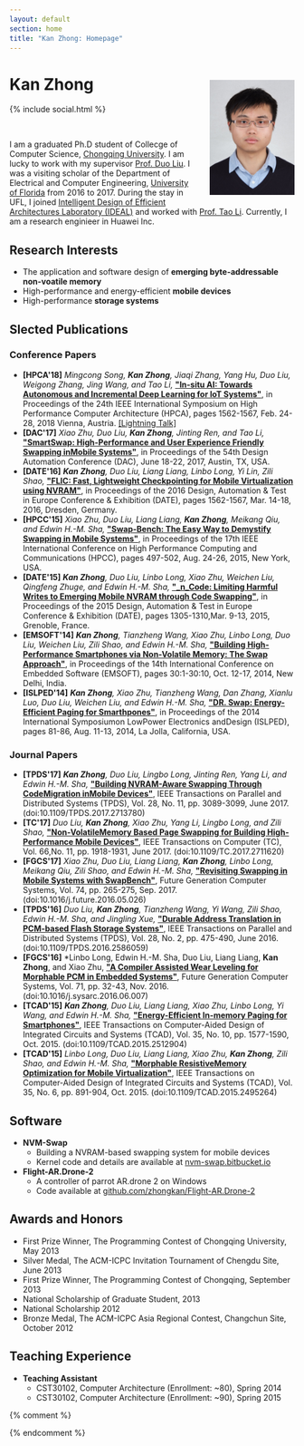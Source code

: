 ```yaml
---
layout: default
section: home
title: "Kan Zhong: Homepage"
---
```

<img src="static/info/zhongkan.jpg" class="img-thumbnail" width="150px" style="float:right; margin-left:30px; margin-top:35px; margin-bottom:10px;">

# Kan Zhong
{% include social.html %}

&nbsp;

I am a graduated Ph.D student of Collecge of Computer Science, [Chongqing University](https://www.cqu.edu.cn/). I am lucky to work with my supervisor [Prof. Duo Liu](http://www.cs.cqu.edu.cn/info/1139/1329.htm). I was a visiting scholar of the Department of Electrical and Computer Engineering, [University of Florida](https://www.ece.ufl.edu/) from 2016 to 2017. During the stay in UFL, I joined [Intelligent Design of Efficient Architectures Laboratory (IDEAL)](http://www.ideal.ece.ufl.edu) and worked with [Prof. Tao Li](http://www.taoli.ece.ufl.edu/). Currently, I am a research enginieer in Huawei Inc.


## Research Interests
  * The application and software design of **emerging byte-addressable non-voatile memory**
  * High-performance and energy-efficient **mobile devices**
  * High-performance **storage systems**
  
  
## Slected Publications
### Conference Papers
  * **[HPCA'18]** *Mingcong Song, __Kan Zhong__, Jiaqi Zhang, Yang Hu, Duo Liu, Weigong Zhang, Jing Wang, and Tao Li,* **["In-situ AI: Towards Autonomous and Incremental Deep Learning for IoT Systems"](static/papers/hpca18-insituAI.pdf)**, in Proceedings of the 24th IEEE International Symposium on High Performance Computer Architecture (HPCA), pages 1562-1567, Feb. 24-28, 2018 Vienna, Austria. [[Lightning Talk]](https://www.youtube.com/watch?v=eKjfgcXZ7Ug)
  * **[DAC'17]** *Xiao Zhu, Duo Liu, __Kan Zhong__, Jinting Ren, and Tao Li,* **["SmartSwap: High-Performance and User Experience Friendly Swapping inMobile Systems"](static/papers/dac17-smartswap.pdf)**, in Proceedings of the 54th Design Automation Conference (DAC), June 18-22, 2017, Austin, TX, USA.
  * **[DATE'16]** *__Kan Zhong__, Duo Liu, Liang Liang, Linbo Long, Yi Lin, Zili Shao,* **["FLIC: Fast, Lightweight Checkpointing for Mobile Virtualization using NVRAM"](static/papers/date16-flic.pdf)**, in Proceedings of the 2016 Design, Automation & Test in Europe Conference & Exhibition (DATE), pages 1562-1567, Mar. 14-18, 2016, Dresden, Germany.
  * **[HPCC'15]** *Xiao Zhu, Duo Liu, Liang Liang, __Kan Zhong__, Meikang Qiu, and Edwin H.-M. Sha,* **["Swap-Bench: The Easy Way to Demystify Swapping in Mobile Systems"](static/papers/hpcc15-swapbench.pdf)**, in Proceedings of the 17th IEEE International Conference on High Performance Computing and Communications (HPCC), pages 497-502, Aug. 24-26, 2015, New York, USA.
  * **[DATE'15]** *__Kan Zhong__, Duo Liu, Linbo Long, Xiao Zhu, Weichen Liu, Qingfeng Zhuge, and Edwin H.-M. Sha,* **["_n_Code: Limiting Harmful Writes to Emerging Mobile NVRAM through Code Swapping"](static/papers/date15-ncode.pdf)**, in Proceedings of the 2015 Design, Automation & Test in Europe Conference & Exhibition (DATE), pages 1305-1310,Mar. 9-13, 2015, Grenoble, France.
  * **[EMSOFT'14]** *__Kan Zhong__, Tianzheng Wang, Xiao Zhu, Linbo Long, Duo Liu, Weichen Liu, Zili Shao, and Edwin H.-M. Sha,* **["Building High-Performance Smartphones via Non-Volatile Memory: The Swap Approach"](static/papers/emsoft14-nvmswap.pdf)**, in Proceedings of the 14th International Conference on Embedded Software (EMSOFT), pages 30:1-30:10, Oct. 12-17, 2014, New Delhi, India.
  * **[ISLPED'14]** *__Kan Zhong__, Xiao Zhu, Tianzheng Wang, Dan Zhang, Xianlu Luo, Duo Liu, Weichen Liu, and Edwin H.-M. Sha,* **["DR. Swap: Energy-Efficient Paging for Smarthpones"](static/papers/islped14-drswap.pdf)**, in Proceedings of the 2014 International Symposiumon LowPower Electronics andDesign (ISLPED), pages 81-86, Aug. 11-13, 2014, La Jolla, California, USA.
  

### Journal Papers
  * **[TPDS'17]** *__Kan Zhong__, Duo Liu, Lingbo Long, Jinting Ren, Yang Li, and Edwin H.-M. Sha,* **["Building NVRAM-Aware Swapping Through CodeMigration inMobile Devices"](static/papers/tpds17-ncode.pdf)**, IEEE Transactions on Parallel and Distributed Systems (TPDS), Vol. 28, No. 11, pp. 3089-3099, June 2017. (doi:10.1109/TPDS.2017.2713780)
  * **[TC'17]** *Duo Liu, __Kan Zhong__, Xiao Zhu, Yang Li, Lingbo Long, and Zili Shao,* **["Non-VolatileMemory Based Page Swapping for Building High-Performance Mobile Devices"](static/papers/tc17-nvmswap.pdf)**, IEEE Transactions on Computer (TC), Vol. 66,No. 11, pp. 1918-1931, June 2017. (doi:10.1109/TC.2017.2711620)
  * **[FGCS'17]** *Xiao Zhu, Duo Liu, Liang Liang, __Kan Zhong__, Linbo Long, Meikang Qiu, Zili Shao, and Edwin H.-M. Sha,* **["Revisiting Swapping in Mobile Systems with SwapBench"](static/papers/fgcs17-swapbench.pdf)**, Future Generation Computer Systems, Vol. 74, pp. 265-275, Sep. 2017. (doi:10.1016/j.future.2016.05.026)
  * **[TPDS'16]** *Duo Liu, __Kan Zhong__, Tianzheng Wang, Yi Wang, Zili Shao, Edwin H.-M. Sha, and Jingling Xue,* **["Durable Address Translation in PCM-based Flash Storage Systems"](static/papers/tpds16-pcmftl.pdf)**, IEEE Transactions on Parallel and Distributed Systems (TPDS), Vol. 28, No. 2, pp. 475-490, June 2016. (doi:10.1109/TPDS.2016.2586059)
  * **[FGCS'16]** *Linbo Long, Edwin H.-M. Sha, Duo Liu, Liang Liang, __Kan Zhong__, and Xiao Zhu, **["A Compiler Assisted Wear Leveling for Morphable PCM in Embedded Systems"](static/papers/fgcs16-wear.pdf)**, Future Generation Computer Systems, Vol. 71, pp. 32-43, Nov. 2016. (doi:10.1016/j.sysarc.2016.06.007)
  * **[TCAD'15]** *__Kan Zhong__, Duo Liu, Liang Liang, Xiao Zhu, Linbo Long, Yi Wang, and Edwin H.-M. Sha,* **["Energy-Efficient In-memory Paging for Smartphones"](static/papers/tcad15-drswap.pdf)**, IEEE Transactions on Computer-Aided Design of Integrated Circuits and Systems (TCAD), Vol. 35, No. 10, pp. 1577-1590, Oct. 2015. (doi:10.1109/TCAD.2015.2512904)
  * **[TCAD'15]** *Linbo Long, Duo Liu, Liang Liang, Xiao Zhu, __Kan Zhong__, Zili Shao, and Edwin H.-M. Sha,* **["Morphable ResistiveMemory Optimization for Mobile Virtualization"](static/papers/tcad15-ballon.pdf)**, IEEE Transactions on Computer-Aided Design of Integrated Circuits and Systems (TCAD), Vol. 35, No. 6, pp. 891-904, Oct. 2015. (doi:10.1109/TCAD.2015.2495264)
  
## Software
  * **NVM-Swap**
    * Building a NVRAM-based swapping system for mobile devices
	* Kernel code and details are available at [nvm-swap.bitbucket.io](https://nvm-swap.bitbucket.io/)
  * **Flight-AR.Drone-2**
    * A controller of parrot AR.drone 2 on Windows
	* Code available at [github.com/zhongkan/Flight-AR.Drone-2](https://github.com/zhongkan/Flight-AR.Drone-2)
  
## Awards and Honors
  * First Prize Winner, The Programming Contest of Chongqing University, May 2013
  * Silver Medal, The ACM-ICPC Invitation Tournament of Chengdu Site, June 2013
  * First Prize Winner, The Programming Contest of Chongqing, September 2013
  * National Scholarship of Graduate Student, 2013
  * National Scholarship 2012
  * Bronze Medal, The ACM-ICPC Asia Regional Contest, Changchun Site, October 2012

## Teaching Experience
  * **Teaching Assistant**
    * CST30102, Computer Architecture (Enrollment: ~80), Spring 2014
    * CST30102, Computer Architecture (Enrollment: ~90), Spring 2015

{% comment %}

{% endcomment %}
